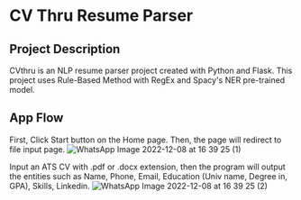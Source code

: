 # CV Thru Resume Parser

## Project Description
CVthru is an NLP resume parser project created with Python and Flask. This project uses Rule-Based Method with RegEx and Spacy's NER pre-trained model. 

## App Flow 
First, Click Start button on the Home page. Then, the page will redirect to file input page. 
![WhatsApp Image 2022-12-08 at 16 39 25 (1)](https://user-images.githubusercontent.com/72438807/209424759-11736232-38d9-470a-b5dc-a6762670b0f0.jpeg)

Input an ATS CV with .pdf or .docx extension, then the program will output the entities such as Name, Phone, Email, Education (Univ name, Degree in, GPA), Skills, Linkedin. 
![WhatsApp Image 2022-12-08 at 16 39 25 (2)](https://user-images.githubusercontent.com/72438807/209424763-cc3b55ad-6326-4480-bb38-c7872a4ffcd1.jpeg)
